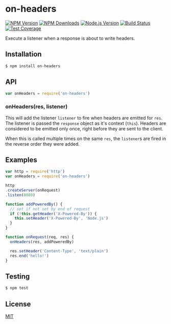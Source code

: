# on-headers

[![NPM Version][npm-image]][npm-url]
[![NPM Downloads][downloads-image]][downloads-url]
[![Node.js Version][node-version-image]][node-version-url]
[![Build Status][travis-image]][travis-url]
[![Test Coverage][coveralls-image]][coveralls-url]

Execute a listener when a response is about to write headers.

## Installation

```sh
$ npm install on-headers
```

## API

```js
var onHeaders = require('on-headers')
```

### onHeaders(res, listener)

This will add the listener `listener` to fire when headers are emitted for `res`.
The listener is passed the `response` object as it's context (`this`). Headers are
considered to be emitted only once, right before they are sent to the client.

When this is called multiple times on the same `res`, the `listener`s are fired
in the reverse order they were added.

## Examples

```js
var http = require('http')
var onHeaders = require('on-headers')

http
.createServer(onRequest)
.listen(8080)

function addPoweredBy() {
  // set if not set by end of request
  if (!this.getHeader('X-Powered-By')) {
    this.setHeader('X-Powered-By', 'Node.js')
  }
}

function onRequest(req, res) {
  onHeaders(res, addPoweredBy)

  res.setHeader('Content-Type', 'text/plain')
  res.end('hello!')
}
```

## Testing

```sh
$ npm test
```

## License

[MIT](LICENSE)

[npm-image]: https://img.shields.io/npm/v/on-headers.svg
[npm-url]: https://npmjs.org/package/on-headers
[node-version-image]: https://img.shields.io/node/v/on-headers.svg
[node-version-url]: http://nodejs.org/download/
[travis-image]: https://img.shields.io/travis/jshttp/on-headers/master.svg
[travis-url]: https://travis-ci.org/jshttp/on-headers
[coveralls-image]: https://img.shields.io/coveralls/jshttp/on-headers/master.svg
[coveralls-url]: https://coveralls.io/r/jshttp/on-headers?branch=master
[downloads-image]: https://img.shields.io/npm/dm/on-headers.svg
[downloads-url]: https://npmjs.org/package/on-headers
